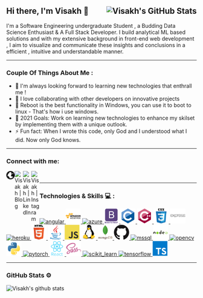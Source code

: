 ## Hi there, I'm Visakh  👋  <img align="right" alt="Visakh's GitHub Stats" src="https://komarev.com/ghpvc/?username=Visakh47&style=flat-square&color=34568B&label=P+R+O+F+I+L+E+|+V+I+E+W+S" />

I'm a Software Engineering undergraduate Student , a Budding Data Science Enthusiast & A Full Stack Developer. I build analytical ML based solutions and with my extensive background in front-end web development , I aim to visualize and communicate these insights and conclusions in a efficient , intuitive and understandable manner. 

---

### Couple Of Things About Me : 
- 🌱 I'm always looking forward to learning new technologies that enthrall me !
- 👯 I love collaborating with other developers on innovative projects  
- 🐧 Reboot is the best functionality in Windows, you can use it to boot to linux - That's how i use windows.
- 🥅 2021 Goals: Work on learning new technologies to enhance my skilset by implementing them with a unique outlook.
- ⚡ Fun fact: When I wrote this code, only God and I understood what I did. Now only God knows. 

---

### Connect with me:

[<img align="left" alt="Visakh's Web" width="22px" src="https://raw.githubusercontent.com/iconic/open-iconic/master/svg/globe.svg" />][website]
[<img align="left" alt="Visakh | Blog" width="22px" src="https://cdn.jsdelivr.net/npm/simple-icons@v3/icons/twitter.svg" />][blog]
[<img align="left" alt="Visakh | LinkedIn" width="22px" src="https://cdn.jsdelivr.net/npm/simple-icons@v3/icons/linkedin.svg" />][linkedin]
[<img align="left" alt="Visakh | Instagram" width="22px" src="https://cdn.jsdelivr.net/npm/simple-icons@v3/icons/instagram.svg" />][instagram]


<br />

---

### Technologies & Skills <g-emoji class="g-emoji" alias="computer" fallback-src="https://github.githubassets.com/images/icons/emoji/unicode/1f4bb.png">💻</g-emoji> :

<p align="left"> <a href="https://angular.io" target="_blank"> <img src="https://angular.io/assets/images/logos/angular/angular.svg" alt="angular" width="40" height="40"/> </a> <a href="https://aws.amazon.com" target="_blank"> <img src="https://raw.githubusercontent.com/devicons/devicon/master/icons/amazonwebservices/amazonwebservices-original-wordmark.svg" alt="aws" width="40" height="40"/> </a> <a href="https://azure.microsoft.com/en-in/" target="_blank"> <img src="https://www.vectorlogo.zone/logos/microsoft_azure/microsoft_azure-icon.svg" alt="azure" width="40" height="40"/> </a> <a href="https://getbootstrap.com" target="_blank"> <img src="https://raw.githubusercontent.com/devicons/devicon/master/icons/bootstrap/bootstrap-plain-wordmark.svg" alt="bootstrap" width="40" height="40"/> </a> <a href="https://www.cprogramming.com/" target="_blank"> <img src="https://raw.githubusercontent.com/devicons/devicon/master/icons/c/c-original.svg" alt="c" width="40" height="40"/> </a> <a href="https://www.w3schools.com/cpp/" target="_blank"> <img src="https://raw.githubusercontent.com/devicons/devicon/master/icons/cplusplus/cplusplus-original.svg" alt="cplusplus" width="40" height="40"/> </a> <a href="https://www.w3schools.com/css/" target="_blank"> <img src="https://raw.githubusercontent.com/devicons/devicon/master/icons/css3/css3-original-wordmark.svg" alt="css3" width="40" height="40"/> </a> <a href="https://expressjs.com" target="_blank"> <img src="https://raw.githubusercontent.com/devicons/devicon/master/icons/express/express-original-wordmark.svg" alt="express" width="40" height="40"/> </a> <a href="https://heroku.com" target="_blank"> <img src="https://www.vectorlogo.zone/logos/heroku/heroku-icon.svg" alt="heroku" width="40" height="40"/> </a> <a href="https://www.w3.org/html/" target="_blank"> <img src="https://raw.githubusercontent.com/devicons/devicon/master/icons/html5/html5-original-wordmark.svg" alt="html5" width="40" height="40"/> </a> <a href="https://www.java.com" target="_blank"> <img src="https://raw.githubusercontent.com/devicons/devicon/master/icons/java/java-original.svg" alt="java" width="40" height="40"/> </a> <a href="https://developer.mozilla.org/en-US/docs/Web/JavaScript" target="_blank"> <img src="https://raw.githubusercontent.com/devicons/devicon/master/icons/javascript/javascript-original.svg" alt="javascript" width="40" height="40"/> </a> <a href="https://www.linux.org/" target="_blank"> <img src="https://raw.githubusercontent.com/devicons/devicon/master/icons/linux/linux-original.svg" alt="linux" width="40" height="40"/> </a> <a href="https://www.mongodb.com/" target="_blank"> <img src="https://raw.githubusercontent.com/devicons/devicon/master/icons/mongodb/mongodb-original-wordmark.svg" alt="mongodb" width="40" height="40"/> </a> <a href="https://www.microsoft.com/en-us/sql-server" target="_blank">
  <img alt="GitHub" width="40" height ="40"
       src="https://raw.githubusercontent.com/github/explore/78df643247d429f6cc873026c0622819ad797942/topics/github/github.png" />
  <img src="https://www.svgrepo.com/show/303229/microsoft-sql-server-logo.svg" alt="mssql" width="40" height="40"/> </a> <a href="https://nodejs.org" target="_blank"> <img src="https://raw.githubusercontent.com/devicons/devicon/master/icons/nodejs/nodejs-original-wordmark.svg" alt="nodejs" width="40" height="40"/> </a> <a href="https://opencv.org/" target="_blank"> <img src="https://www.vectorlogo.zone/logos/opencv/opencv-icon.svg" alt="opencv" width="40" height="40"/> </a> <a href="https://www.python.org" target="_blank"> <img src="https://raw.githubusercontent.com/devicons/devicon/master/icons/python/python-original.svg" alt="python" width="40" height="40"/> </a> <a href="https://pytorch.org/" target="_blank"> <img src="https://www.vectorlogo.zone/logos/pytorch/pytorch-icon.svg" alt="pytorch" width="40" height="40"/> </a> <a href="https://reactjs.org/" target="_blank"> <img src="https://raw.githubusercontent.com/devicons/devicon/master/icons/react/react-original-wordmark.svg" alt="react" width="40" height="40"/> </a> <a href="https://sass-lang.com" target="_blank"> <img src="https://raw.githubusercontent.com/devicons/devicon/master/icons/sass/sass-original.svg" alt="sass" width="40" height="40"/> </a> <a href="https://scikit-learn.org/" target="_blank"> <img src="https://upload.wikimedia.org/wikipedia/commons/0/05/Scikit_learn_logo_small.svg" alt="scikit_learn" width="40" height="40"/> </a> <a href="https://www.tensorflow.org" target="_blank"> <img src="https://www.vectorlogo.zone/logos/tensorflow/tensorflow-icon.svg" alt="tensorflow" width="40" height="40"/> </a> <a href="https://www.typescriptlang.org/" target="_blank"> <img src="https://raw.githubusercontent.com/devicons/devicon/master/icons/typescript/typescript-original.svg" alt="typescript" width="40" height="40"/> </a> </p>

<!-- 
<br /> -->

---

### GitHub Stats <g-emoji class="g-emoji" alias="gear" fallback-src="https://github.githubassets.com/images/icons/emoji/unicode/2699.png">⚙️</g-emoji> 

<!-- <img align="left" alt="Visakh's GitHub Stats" src="https://github-readme-stats.vercel.app/api?username=Visakh47&show_icons=true&hide_border=false&theme=radical" /> -->
![Visakh's github stats](https://github-readme-stats.vercel.app/api?username=Visakh47&show_icons=true&theme=radical&hide_border=false)
<!-- <p><img align="left" src="https://github-readme-streak-stats.herokuapp.com/?user=visakh47&theme=radical&show_icons=true&hide_border=false" alt="visakh47" /></p> -->



[website]: https://vbinc-dev.netlify.app
[blog]: https://vbblog.netlify.app
[instagram]: https://www.instagram.com/_.visaaaaxxkh/
[linkedin]: https://www.linkedin.com/in/visakh-bobby-4858131b9/

